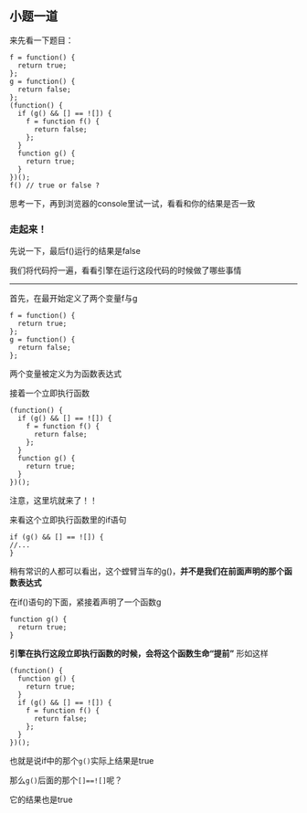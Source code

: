 ## 小题一道
来先看一下题目：   
```
f = function() {
  return true;
};
g = function() {
  return false;
};
(function() {
  if (g() && [] == ![]) {
    f = function f() {
      return false;
    };
  }
  function g() {
    return true;
  }
})();
f() // true or false ?
```

思考一下，再到浏览器的console里试一试，看看和你的结果是否一致   

### 走起来！

先说一下，最后f()运行的结果是false

我们将代码捋一遍，看看引擎在运行这段代码的时候做了哪些事情  
  
---
首先，在最开始定义了两个变量f与g

```
f = function() {
  return true;
};
g = function() {
  return false;
};
```
两个变量被定义为为函数表达式   
 
接着一个立即执行函数
```
(function() {
  if (g() && [] == ![]) {
    f = function f() {
      return false;
    };
  }
  function g() {
    return true;
  }
})();

```
注意，这里坑就来了！！

来看这个立即执行函数里的if语句
```
if (g() && [] == ![]) {
//...
}
```
稍有常识的人都可以看出，这个螳臂当车的g()，**并不是我们在前面声明的那个函数表达式**

在if()语句的下面，紧接着声明了一个函数g
```
function g() {
  return true;
}
```
**引擎在执行这段立即执行函数的时候，会将这个函数生命“提前”**
形如这样
```
(function() {
  function g() {
    return true;
  }
  if (g() && [] == ![]) {
    f = function f() {
      return false;
    };
  }
})();
```
也就是说if中的那个```g()```实际上结果是true

那么```g()```后面的那个```[]==![]```呢？

它的结果也是true

